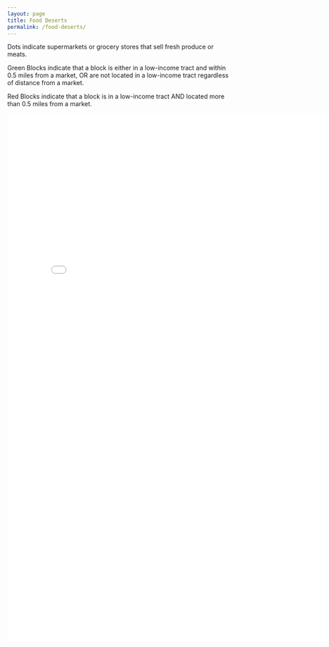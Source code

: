 ```yaml
---
layout: page
title: Food Deserts
permalink: /food-deserts/
---
```


Dots indicate supermarkets or grocery stores that sell fresh produce or meats.

Green Blocks indicate that a block is either in a low-income tract and within 0.5 miles from a market, OR are not located in a low-income tract regardless of distance from a market.

Red Blocks indicate that a block is in a low-income tract AND located more than 0.5 miles from a market.

<iframe frameborder="no" scrolling = "no" border="0" width="800" height="1200" src="{{ site.baseurl }}/assets/blockdeserts/index.html" title="blockdeserts"></iframe>
